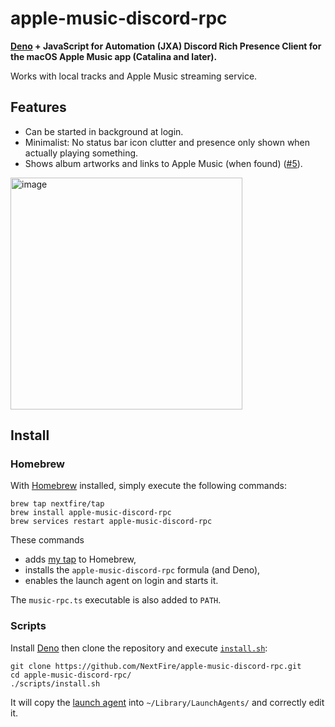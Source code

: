 # apple-music-discord-rpc

**[Deno](https://deno.land) + JavaScript for Automation (JXA) Discord Rich Presence Client for the macOS Apple Music app (Catalina and later).**

Works with local tracks and Apple Music streaming service.

## Features

- Can be started in background at login.
- Minimalist: No status bar icon clutter and presence only shown when actually playing something.
- Shows album artworks and links to Apple Music (when found) ([#5](https://github.com/NextFire/apple-music-discord-rpc/pull/5)).

<img width="371" alt="image" src="https://user-images.githubusercontent.com/20094890/168470874-5b66dbe5-324c-47e4-a341-3891a24eaed0.png">

## Install

### Homebrew

With [Homebrew](https://brew.sh) installed, simply execute the following commands:

```
brew tap nextfire/tap
brew install apple-music-discord-rpc
brew services restart apple-music-discord-rpc
```

These commands

- adds [my tap](https://github.com/NextFire/homebrew-tap) to Homebrew,
- installs the `apple-music-discord-rpc` formula (and Deno),
- enables the launch agent on login and starts it.

The `music-rpc.ts` executable is also added to `PATH`.

### Scripts

Install [Deno](https://deno.land) then clone the repository and execute [`install.sh`](/scripts/install.sh):

```
git clone https://github.com/NextFire/apple-music-discord-rpc.git
cd apple-music-discord-rpc/
./scripts/install.sh
```

It will copy the [launch agent](/scripts/moe.yuru.music-rpc.plist) into `~/Library/LaunchAgents/` and correctly edit it.
